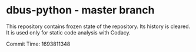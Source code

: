 # dbus-python - master branch

This repository contains frozen state of the repository.
Its history is cleared. It is used only for static code
analysis with Codacy.

Commit Time: 1693811348